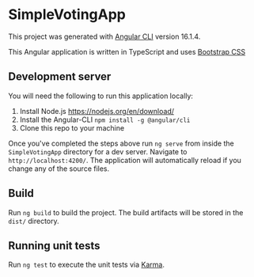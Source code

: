 # SimpleVotingApp

This project was generated with [Angular CLI](https://github.com/angular/angular-cli) version 16.1.4.

This Angular application is written in TypeScript and uses [Bootstrap CSS](https://github.com/twbs/bootstrap) 


## Development server

You will need the following to run this application locally:
1. Install Node.js https://nodejs.org/en/download/
2. Install the Angular-CLI `npm install -g @angular/cli`
3. Clone this repo to your machine
   
Once you've completed the steps above run `ng serve` from inside the `SimpleVotingApp` directory for a dev server. Navigate to `http://localhost:4200/`. The application will automatically reload if you change any of the source files.

## Build

Run `ng build` to build the project. The build artifacts will be stored in the `dist/` directory.

## Running unit tests

Run `ng test` to execute the unit tests via [Karma](https://karma-runner.github.io).